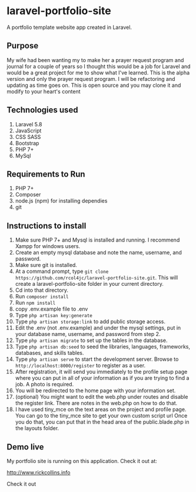 # laravel-portfolio-site
A portfolio template website app created in Laravel. 

## Purpose
My wife had been wanting my to make her a prayer request program and journal for a couple of years so I thought this would be a job for 
Laravel and would be a great project for me to show what I've learned. This is the alpha version and only the prayer request program. I will be refactoring and updating as time goes on. This is open
source and you may clone it and modify to your heart's content

## Technologies used

1. Laravel 5.8
2. JavaScript 
3. CSS SASS
4. Bootstrap
5. PHP 7+
6. MySql

## Requirements to Run

1. PHP 7+
2. Composer
3. node.js (npm) for installing dependies
4. git

## Instructions to install

1. Make sure PHP 7+ and Mysql is installed and running. I recommend Xampp for windows users.
2. Create an empty mysql database and note the name, username, and password.
3. Make sure git is installed. 
4. At a command prompt, type ```git clone https://github.com/rcol4jc/laravel-portfolio-site.git```. This will create a laravel-portfolio-site folder in your current directory.
5. Cd into that directory.
6. Run ```composer install```
7. Run ```npm install```
8. copy .env.example file to .env
9. Type ```php artisan key:generate```
10. Type ```php artisan storage:link``` to add public storage access.
11. Edit the .env (not .env.example) and under the mysql settings, put in your database name, username, and password from step 2.
12. Type ```php artisan migrate``` to set up the tables in the database.
13. Type ```php artisan db:seed``` to seed the libraries, languages, frameworks, databases, and skills tables.
14. Type ```php artisan serve``` to start the development server. Browse to ```http://localhost:8000/register``` to register as a user.
15. After registration, it will send you immediately to the profile setup page where you can put in all of your information as if you are trying to find a job. A photo is required.
16. You will be redirected to the home page with your information set.
17. (optional) You might want to edit the web.php under routes and disable the register link. There are notes in the web.php on how to do that.
18. I have used tiny_mce on the text areas on the project and profile page. You can go to the tiny_mce site to get your own custom script url Once you do that, you can put that in the head area of the public.blade.php in the layouts folder. 


## Demo live

My portfolio site is running on this application. Check it out at: 

http://www.rickcollins.info

Check it out
